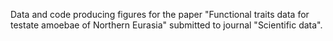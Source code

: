 Data and code producing figures for the paper "Functional traits data for testate amoebae of Northern Eurasia" submitted to journal "Scientific data".

